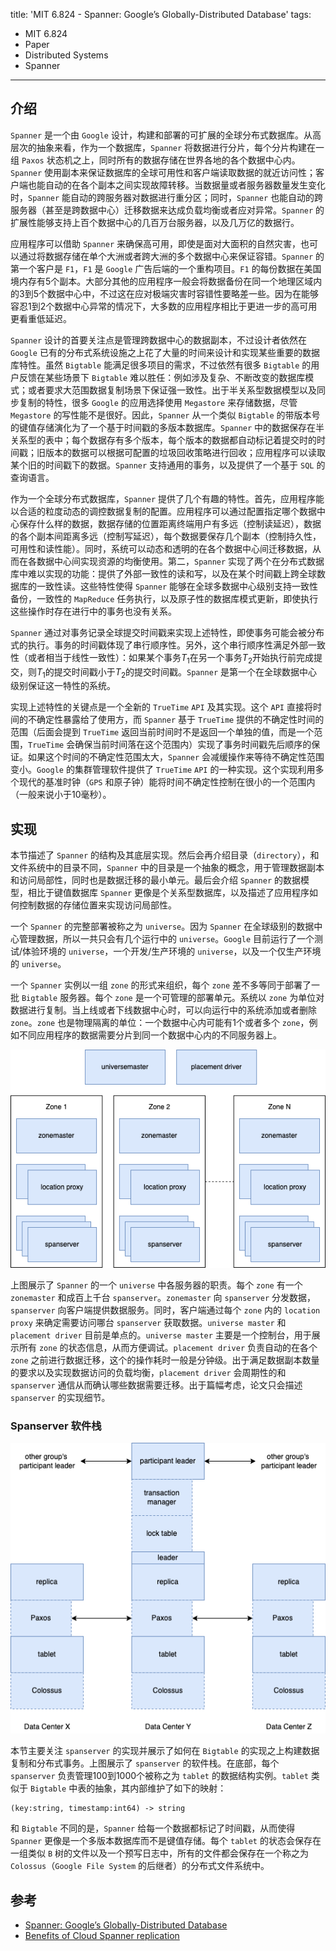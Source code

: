 title: 'MIT 6.824 - Spanner: Google’s Globally-Distributed Database'
tags:
- MIT 6.824
- Paper
- Distributed Systems
- Spanner
---

## 介绍
`Spanner` 是一个由 `Google` 设计，构建和部署的可扩展的全球分布式数据库。从高层次的抽象来看，作为一个数据库，`Spanner` 将数据进行分片，每个分片构建在一组 `Paxos` 状态机之上，同时所有的数据存储在世界各地的各个数据中心内。`Spanner` 使用副本来保证数据库的全球可用性和客户端读取数据的就近访问性；客户端也能自动的在各个副本之间实现故障转移。当数据量或者服务器数量发生变化时，`Spanner` 能自动的跨服务器对数据进行重分区；同时，`Spanner` 也能自动的跨服务器（甚至是跨数据中心）迁移数据来达成负载均衡或者应对异常。`Spanner` 的扩展性能够支持上百个数据中心的几百万台服务器，以及几万亿的数据行。

应用程序可以借助 `Spanner` 来确保高可用，即使是面对大面积的自然灾害，也可以通过将数据存储在单个大洲或者跨大洲的多个数据中心来保证容错。`Spanner` 的第一个客户是 `F1`，`F1` 是 `Google` 广告后端的一个重构项目。`F1` 的每份数据在美国境内存有5个副本。大部分其他的应用程序一般会将数据备份在同一个地理区域内的3到5个数据中心中，不过这在应对极端灾害时容错性要略差一些。因为在能够容忍1到2个数据中心异常的情况下，大多数的应用程序相比于更进一步的高可用更看重低延迟。

`Spanner` 设计的首要关注点是管理跨数据中心的数据副本，不过设计者依然在 `Google` 已有的分布式系统设施之上花了大量的时间来设计和实现某些重要的数据库特性。虽然 `Bigtable` 能满足很多项目的需求，不过依然有很多 `Bigtable` 的用户反馈在某些场景下 `Bigtable` 难以胜任：例如涉及复杂、不断改变的数据库模式；或者要求大范围数据复制场景下保证强一致性。出于半关系型数据模型以及同步复制的特性，很多 `Google` 的应用选择使用 `Megastore` 来存储数据，尽管 `Megastore` 的写性能不是很好。因此，`Spanner` 从一个类似 `Bigtable` 的带版本号的键值存储演化为了一个基于时间戳的多版本数据库。`Spanner` 中的数据保存在半关系型的表中；每个数据存有多个版本，每个版本的数据都自动标记着提交时的时间戳；旧版本的数据可以根据可配置的垃圾回收策略进行回收；应用程序可以读取某个旧的时间戳下的数据。`Spanner` 支持通用的事务，以及提供了一个基于 `SQL` 的查询语言。

作为一个全球分布式数据库，`Spanner` 提供了几个有趣的特性。首先，应用程序能以合适的粒度动态的调控数据复制的配置。应用程序可以通过配置指定哪个数据中心保存什么样的数据，数据存储的位置距离终端用户有多远（控制读延迟），数据的各个副本间距离多远（控制写延迟），每个数据要保存几个副本（控制持久性，可用性和读性能）。同时，系统可以动态和透明的在各个数据中心间迁移数据，从而在各数据中心间实现资源的均衡使用。第二，`Spanner` 实现了两个在分布式数据库中难以实现的功能：提供了外部一致性的读和写，以及在某个时间戳上跨全球数据库的一致性读。这些特性使得 `Spanner` 能够在全球多数据中心级别支持一致性备份，一致性的 `MapReduce` 任务执行，以及原子性的数据库模式更新，即使执行这些操作时存在进行中的事务也没有关系。

`Spanner` 通过对事务记录全球提交时间戳来实现上述特性，即使事务可能会被分布式的执行。事务的时间戳体现了串行顺序性。另外，这个串行顺序性满足外部一致性（或者相当于线性一致性）：如果某个事务$T_1$在另一个事务$T_2$开始执行前完成提交，则$T_1$的提交时间戳小于$T_2$的提交时间戳。`Spanner` 是第一个在全球数据中心级别保证这一特性的系统。

实现上述特性的关键点是一个全新的 `TrueTime` `API` 及其实现。这个 `API` 直接将时间的不确定性暴露给了使用方，而 `Spanner` 基于 `TrueTime` 提供的不确定性时间的范围（后面会提到 `TrueTime` 返回当前时间时不是返回一个单独的值，而是一个范围，`TrueTime` 会确保当前时间落在这个范围内）实现了事务时间戳先后顺序的保证。如果这个时间的不确定性范围太大，`Spanner` 会减缓操作来等待不确定性范围变小。`Google` 的集群管理软件提供了 `TrueTime` `API` 的一种实现。这个实现利用多个现代的基准时钟（`GPS` 和原子钟）能将时间不确定性控制在很小的一个范围内（一般来说小于10毫秒）。

## 实现
本节描述了 `Spanner` 的结构及其底层实现。然后会再介绍目录（`directory`），和文件系统中的目录不同，`Spanner` 中的目录是一个抽象的概念，用于管理数据副本和访问局部性，同时也是数据迁移的最小单元。最后会介绍 `Spanner` 的数据模型，相比于键值数据库 `Spanner` 更像是个关系型数据库，以及描述了应用程序如何控制数据的存储位置来实现访问局部性。

一个 `Spanner` 的完整部署被称之为 `universe`。因为 `Spanner` 在全球级别的数据中心管理数据，所以一共只会有几个运行中的 `universe`。`Google` 目前运行了一个测试/体验环境的 `universe`，一个开发/生产环境的 `universe`，以及一个仅生产环境的 `universe`。

一个 `Spanner` 实例以一组 `zone` 的形式来组织，每个 `zone` 差不多等同于部署了一批 `Bigtable` 服务器。每个 `zone` 是一个可管理的部署单元。系统以 `zone` 为单位对数据进行复制。当上线或者下线数据中心时，可以向运行中的系统添加或者删除 `zone`。`zone` 也是物理隔离的单位：一个数据中心内可能有1个或者多个 `zone`，例如不同应用程序的数据需要分片到同一个数据中心内的不同服务器上。

![alt](/images/spanner-1.png)

上图展示了 `Spanner` 的一个 `universe` 中各服务器的职责。每个 `zone` 有一个 `zonemaster` 和成百上千台 `spanserver`。`zonemaster` 向 `spanserver` 分发数据，`spanserver` 向客户端提供数据服务。同时，客户端通过每个 `zone` 内的 `location proxy` 来确定需要访问哪台 `spanserver` 获取数据。`universe master` 和 `placement driver` 目前是单点的。`universe master` 主要是一个控制台，用于展示所有 `zone` 的状态信息，从而方便调试。`placement driver` 负责自动的在各个 `zone` 之前进行数据迁移，这个的操作耗时一般是分钟级。出于满足数据副本数量的要求以及实现数据访问的负载均衡，`placement driver` 会周期性的和 `spanserver` 通信从而确认哪些数据需要迁移。出于篇幅考虑，论文只会描述 `spanserver` 的实现细节。

### Spanserver 软件栈
![alt](/images/spanner-2.png)

本节主要关注 `spanserver` 的实现并展示了如何在 `Bigtable` 的实现之上构建数据复制和分布式事务。上图展示了 `spanserver` 的软件栈。在底部，每个 `spanserver` 负责管理100到1000个被称之为 `tablet` 的数据结构实例。`tablet` 类似于 `Bigtable` 中表的抽象，其内部维护了如下的映射：

```
(key:string, timestamp:int64) -> string
```

和 `Bigtable` 不同的是，`Spanner` 给每一个数据都标记了时间戳，从而使得 `Spanner` 更像是一个多版本数据库而不是键值存储。每个 `tablet` 的状态会保存在一组类似 `B` 树的文件以及一个预写日志中，所有的文件都会保存在一个称之为 `Colossus`（`Google File System` 的后继者）的分布式文件系统中。

## 参考
* [Spanner: Google’s Globally-Distributed Database](https://pdos.csail.mit.edu/6.824/papers/spanner.pdf)
* [Benefits of Cloud Spanner replication](https://cloud.google.com/spanner/docs/replication#benefits_of_cloud_spanner_replication)